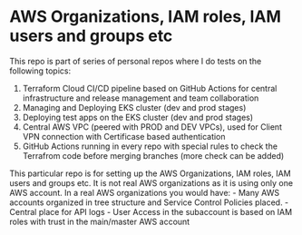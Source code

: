 # AWS Organizations, IAM roles, IAM users and groups etc

This repo is part of series of personal repos where I do tests on the following topics:

1. Terraform Cloud CI/CD pipeline based on GitHub Actions for central infrastructure and release management and team collaboration
2. Managing and Deploying EKS cluster (dev and prod stages)
3. Deploying test apps on the EKS cluster (dev and prod stages)
4. Central AWS VPC (peered with PROD and DEV VPCs), used for Client VPN connection with Certificase based authentication
5. GitHub Actions running in every repo with special rules to check the Terrafrom code before merging branches (more check can be added)

This particular repo is for setting up the AWS Organizations, IAM roles, IAM users and groups etc. It is not real AWS organizations as it is using only one AWS account.
In a real AWS organizations you would have:
    - Many AWS accounts organized in tree structure and Service Control Policies placed.
    - Central place for API logs
    - User Access in the subaccount is based on IAM roles with trust in the main/master AWS account 